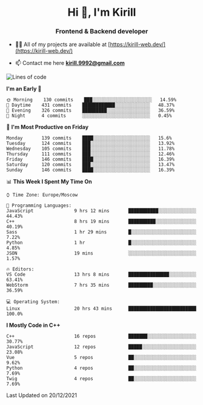 <h1 align="center">Hi 👋, I'm Kirill</h1>
<h3 align="center">Frontend & Backend developer</h3>

- 👨‍💻 All of my projects are available at [https://kirill-web.dev/](https://kirill-web.dev/)

- 📫 Contact me here **kirill.9992@gmail.com**











<!--START_SECTION:waka-->
![Lines of code](https://img.shields.io/badge/From%20Hello%20World%20I%27ve%20Written-519%20Thousand%20lines%20of%20code-blue)

**I'm an Early 🐤** 

```text
🌞 Morning    130 commits    ███░░░░░░░░░░░░░░░░░░░░░░   14.59% 
🌆 Daytime    431 commits    ████████████░░░░░░░░░░░░░   48.37% 
🌃 Evening    326 commits    █████████░░░░░░░░░░░░░░░░   36.59% 
🌙 Night      4 commits      ░░░░░░░░░░░░░░░░░░░░░░░░░   0.45%

```
📅 **I'm Most Productive on Friday** 

```text
Monday       139 commits    ████░░░░░░░░░░░░░░░░░░░░░   15.6% 
Tuesday      124 commits    ███░░░░░░░░░░░░░░░░░░░░░░   13.92% 
Wednesday    105 commits    ███░░░░░░░░░░░░░░░░░░░░░░   11.78% 
Thursday     111 commits    ███░░░░░░░░░░░░░░░░░░░░░░   12.46% 
Friday       146 commits    ████░░░░░░░░░░░░░░░░░░░░░   16.39% 
Saturday     120 commits    ███░░░░░░░░░░░░░░░░░░░░░░   13.47% 
Sunday       146 commits    ████░░░░░░░░░░░░░░░░░░░░░   16.39%

```


📊 **This Week I Spent My Time On** 

```text
⌚︎ Time Zone: Europe/Moscow

💬 Programming Languages: 
JavaScript               9 hrs 12 mins       ███████████░░░░░░░░░░░░░░   44.43% 
C++                      8 hrs 19 mins       ██████████░░░░░░░░░░░░░░░   40.19% 
Sass                     1 hr 29 mins        █░░░░░░░░░░░░░░░░░░░░░░░░   7.22% 
Python                   1 hr                █░░░░░░░░░░░░░░░░░░░░░░░░   4.85% 
JSON                     19 mins             ░░░░░░░░░░░░░░░░░░░░░░░░░   1.57%

🔥 Editors: 
VS Code                  13 hrs 8 mins       ███████████████░░░░░░░░░░   63.41% 
WebStorm                 7 hrs 35 mins       █████████░░░░░░░░░░░░░░░░   36.59%

💻 Operating System: 
Linux                    20 hrs 43 mins      █████████████████████████   100.0%

```

**I Mostly Code in C++** 

```text
C++                      16 repos            ███████░░░░░░░░░░░░░░░░░░   30.77% 
JavaScript               12 repos            █████░░░░░░░░░░░░░░░░░░░░   23.08% 
Vue                      5 repos             ██░░░░░░░░░░░░░░░░░░░░░░░   9.62% 
Python                   4 repos             ██░░░░░░░░░░░░░░░░░░░░░░░   7.69% 
Twig                     4 repos             ██░░░░░░░░░░░░░░░░░░░░░░░   7.69%

```



 Last Updated on 20/12/2021
<!--END_SECTION:waka-->
